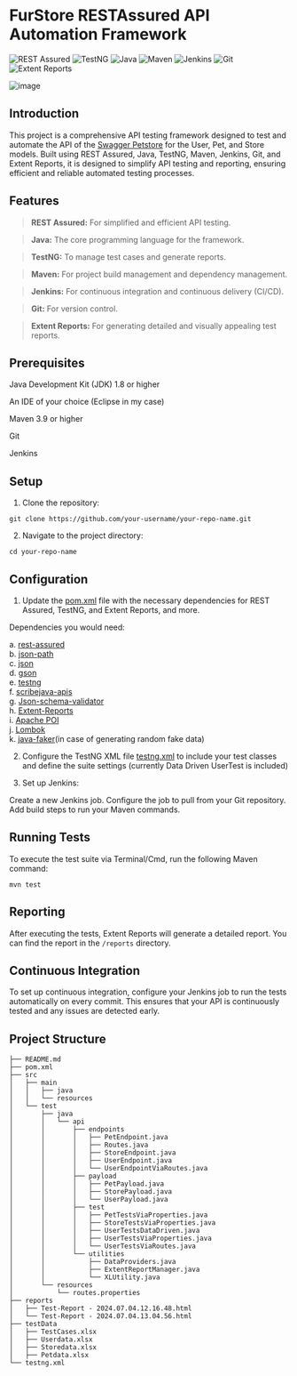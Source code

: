 # FurStore RESTAssured API Automation Framework

![REST Assured](https://img.shields.io/badge/RESTAssured-43B02A?style=for-the-badge&logo=restassured&logoColor=black)
![TestNG](https://img.shields.io/badge/TestNG-FFD700?style=for-the-badge&logo=testng&logoColor=white)
![Java](https://img.shields.io/badge/Java-ED8B00?style=for-the-badge&logo=java&logoColor=white)
![Maven](https://img.shields.io/badge/Maven-C71A36?style=for-the-badge&logo=apache-maven&logoColor=white)
![Jenkins](https://img.shields.io/badge/Jenkins-D24939?style=for-the-badge&logo=jenkins&logoColor=white)
![Git](https://img.shields.io/badge/Git-F05032?style=for-the-badge&logo=git&logoColor=white)
![Extent Reports](https://img.shields.io/badge/Extent%20Reports-4B8BBE?style=for-the-badge&logo=extent-reports&logoColor=white)




![image](https://github.com/ssinghaaryan/FurStore-Automation/assets/86829777/bb2116a5-d958-452d-a8bd-41bc2529db4e)




## Introduction

This project is a comprehensive API testing framework designed to test and automate the API of the [Swagger Petstore](https://petstore.swagger.io/#/) for the User, Pet, and Store models. Built using REST Assured, Java, TestNG, Maven, Jenkins, Git, and Extent Reports, it is designed to simplify API testing and reporting, ensuring efficient and reliable automated testing processes.


## Features

> **REST Assured:** For simplified and efficient API testing.

> **Java:** The core programming language for the framework.  

> **TestNG:** To manage test cases and generate reports.  

> **Maven:** For project build management and dependency management.  

> **Jenkins:** For continuous integration and continuous delivery (CI/CD).  

> **Git:** For version control.  

> **Extent Reports:** For generating detailed and visually appealing test reports.  



## Prerequisites


Java Development Kit (JDK) 1.8 or higher  

An IDE of your choice (Eclipse in my case)  

Maven 3.9 or higher  

Git  

Jenkins  


## Setup


1. Clone the repository:
   
```
git clone https://github.com/your-username/your-repo-name.git
```

2. Navigate to the project directory:

```
cd your-repo-name
```

## Configuration


1. Update the [pom.xml](/pom.xml) file with the necessary dependencies for REST Assured, TestNG, and Extent Reports, and more.

Dependencies you would need:

a.  [rest-assured](https://mvnrepository.com/artifact/io.rest-assured/rest-assured)  
b. [json-path](https://mvnrepository.com/artifact/io.rest-assured/json-path)  
c. [json](https://mvnrepository.com/artifact/org.json/json)  
d. [gson](https://mvnrepository.com/artifact/com.google.code.gson/gson)  
e. [testng](https://mvnrepository.com/artifact/org.testng/testng)  
f. [scribejava-apis](https://mvnrepository.com/artifact/com.github.scribejava/scribejava-apis)  
g. [Json-schema-validator](https://mvnrepository.com/artifact/io.rest-assured/json-schema-validator)  
h. [Extent-Reports](https://mvnrepository.com/artifact/com.aventstack/extentreports)  
i. [Apache POI](https://mvnrepository.com/artifact/org.apache.poi/poi)  
j. [Lombok](https://mvnrepository.com/artifact/org.projectlombok/lombok)  
k. [java-faker](https://github.com/DiUS/java-faker)(in case of generating random fake data)



2. Configure the TestNG XML file [testng.xml](/testng.xml) to include your test classes and define the suite settings (currently Data Driven UserTest is included)

3. Set up Jenkins:

Create a new Jenkins job.
Configure the job to pull from your Git repository.
Add build steps to run your Maven commands.

## Running Tests

To execute the test suite via Terminal/Cmd, run the following Maven command:

```
mvn test
```

## Reporting
After executing the tests, Extent Reports will generate a detailed report. You can find the report in the ```/reports``` directory.


## Continuous Integration
To set up continuous integration, configure your Jenkins job to run the tests automatically on every commit. This ensures that your API is continuously tested and any issues are detected early.


## Project Structure

```
├── README.md
├── pom.xml
├── src
│   ├── main
│   │   ├── java
│   │   └── resources
│   └── test
│       ├── java
│       │   └── api
│       │       ├── endpoints
│       │       │   ├── PetEndpoint.java
│       │       │   ├── Routes.java
│       │       │   ├── StoreEndpoint.java
│       │       │   ├── UserEndpoint.java
│       │       │   └── UserEndpointViaRoutes.java
│       │       ├── payload
│       │       │   ├── PetPayload.java
│       │       │   ├── StorePayload.java
│       │       │   └── UserPayload.java
│       │       ├── test
│       │       │   ├── PetTestsViaProperties.java
│       │       │   ├── StoreTestsViaProperties.java
│       │       │   ├── UserTestsDataDriven.java
│       │       │   ├── UserTestsViaProperties.java
│       │       │   └── UserTestsViaRoutes.java
│       │       └── utilities
│       │           ├── DataProviders.java
│       │           ├── ExtentReportManager.java
│       │           └── XLUtility.java
│       └── resources
│           └── routes.properties
├── reports
│   ├── Test-Report - 2024.07.04.12.16.48.html
│   └── Test-Report - 2024.07.04.13.04.56.html
├── testData
│   ├── TestCases.xlsx
│   ├── Userdata.xlsx
│   ├── Storedata.xlsx
│   ├── Petdata.xlsx
└── testng.xml
```





